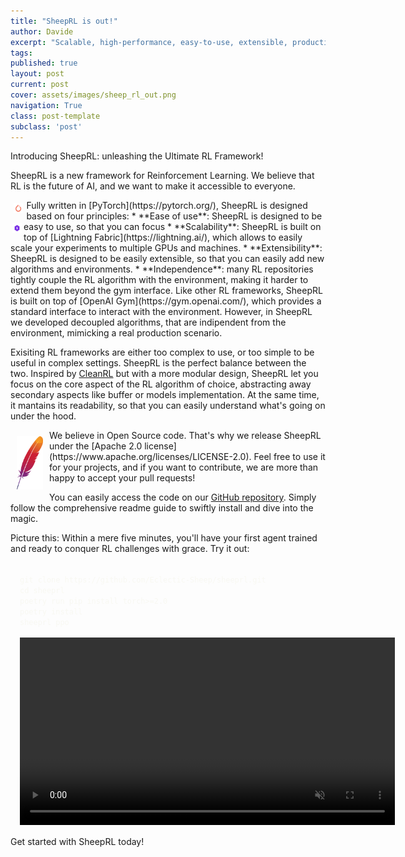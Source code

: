 ```yaml
---
title: "SheepRL is out!"
author: Davide
excerpt: "Scalable, high-performance, easy-to-use, extensible, production-oriented Reinforcement Learning framework."
tags:
published: true
layout: post
current: post
cover: assets/images/sheep_rl_out.png
navigation: True
class: post-template
subclass: 'post'
---
```


Introducing SheepRL: unleashing the Ultimate RL Framework!

SheepRL is a new framework for Reinforcement Learning. We believe that RL is the future of AI, and we want to make it accessible to everyone.

<img style="float: left; display:inline-block; margin: 5px; width: 1.1em" src="/assets/images/pytorch-logo.png">
Fully written in [PyTorch](https://pytorch.org/), SheepRL is designed based on four principles:
  * **Ease of use**: SheepRL is designed to be easy to use, so that you can focus 
  * **Scalability**: <img style="float: left; margin: 0.2em; width: 1.1em" src="/assets/images/lightning_logo.webp"> SheepRL is built on top of [Lightning Fabric](https://lightning.ai/), which allows to easily scale your experiments to multiple GPUs and machines.
  * **Extensibility**: SheepRL is designed to be easily extensible, so that you can easily add new algorithms and environments.
  * **Independence**: many RL repositories tightly couple the RL algorithm with the environment, making it harder to extend them beyond the gym interface. Like other RL frameworks, SheepRL is built on top of [OpenAI Gym](https://gym.openai.com/), which provides a standard interface to interact with the environment. However, in SheepRL we developed decoupled algorithms, that are indipendent from the environment, mimicking a real production scenario.

Exisiting RL frameworks are either too complex to use, or too simple to be useful in complex settings. SheepRL is the perfect balance between the two. Inspired by [CleanRL]() but with a more modular design, SheepRL let you focus on the core aspect of the RL algorithm of choice, abstracting away secondary aspects like buffer or models implementation. At the same time, it mantains its readability, so that you can easily understand what's going on under the hood.


<img style="float: left; margin: 10px; width: 3em" src="/assets/images/apache.png">
We believe in Open Source code. That's why we release SheepRL under the [Apache 2.0 license](https://www.apache.org/licenses/LICENSE-2.0). Feel free to use it for your projects, and if you want to contribute, we are more than happy to accept your pull requests!

You can easily access the code on our [GitHub repository](https://github.com/Eclectic-Sheep/sheeprl). Simply follow the comprehensive readme guide to swiftly install and dive into the magic.

Picture this: Within a mere five minutes, you'll have your first agent trained and ready to conquer RL challenges with grace. Try it out:

<div class="two-columns-container" style="gap: 15px; margin:15px">
	<div>
		<div class="code-block" style="opacity: 1">
			<code class="language-bash" data-lang="bash" style="opacity: 1; color: #f8f8f2; height: 250px">
git clone https://github.com/Eclectic-Sheep/sheeprl.git
cd sheeprl
poetry run pip install torch>=2.0
poetry install
sheeprl ppo
			</code>
		</div>
	</div>
<div class="video-container shadow">
	<video autoplay loop muted style="margin: 0; width:600px">
		<source src="/assets/videos/terminal_record.mp4" type="video/mp4">
	</video>
</div>
</div>

Get started with SheepRL today!
